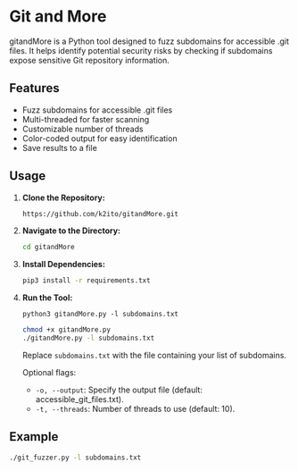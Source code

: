 # Git and More

gitandMore is a Python tool designed to fuzz subdomains for accessible .git files. It helps identify potential security risks by checking if subdomains expose sensitive Git repository information.

## Features

- Fuzz subdomains for accessible .git files
- Multi-threaded for faster scanning
- Customizable number of threads
- Color-coded output for easy identification
- Save results to a file

## Usage

1. **Clone the Repository:**

    ```bash
    https://github.com/k2ito/gitandMore.git
    ```

2. **Navigate to the Directory:**

    ```bash
    cd gitandMore
    ```

3. **Install Dependencies:**

    ```bash
    pip3 install -r requirements.txt
    ```

4. **Run the Tool:**
    ```python3
    python3 gitandMore.py -l subdomains.txt
    ```
    
    ```bash
    chmod +x gitandMore.py
    ./gitandMore.py -l subdomains.txt
    ```

    Replace `subdomains.txt` with the file containing your list of subdomains.

    Optional flags:
    - `-o, --output`: Specify the output file (default: accessible_git_files.txt).
    - `-t, --threads`: Number of threads to use (default: 10).

## Example

```bash
./git_fuzzer.py -l subdomains.txt
